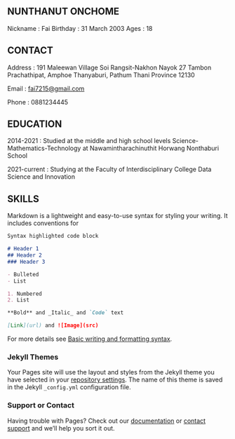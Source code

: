 ## NUNTHANUT ONCHOME
Nickname : Fai
Birthday : 31 March 2003
Ages : 18

## CONTACT
Address : 191 Maleewan Village  Soi Rangsit-Nakhon Nayok 27  Tambon Prachathipat, Amphoe Thanyaburi, Pathum Thani Province 12130

Email : fai7215@gmail.com

Phone : 0881234445

## EDUCATION
2014-2021 : Studied at the middle and high school levels Science-Mathematics-Technology at Nawamintharachinuthit Horwang Nonthaburi School

2021-current : Studying at the Faculty of Interdisciplinary College  Data Science and Innovation

## SKILLS

Markdown is a lightweight and easy-to-use syntax for styling your writing. It includes conventions for

```markdown
Syntax highlighted code block

# Header 1
## Header 2
### Header 3

- Bulleted
- List

1. Numbered
2. List

**Bold** and _Italic_ and `Code` text

[Link](url) and ![Image](src)
```

For more details see [Basic writing and formatting syntax](https://docs.github.com/en/github/writing-on-github/getting-started-with-writing-and-formatting-on-github/basic-writing-and-formatting-syntax).

### Jekyll Themes

Your Pages site will use the layout and styles from the Jekyll theme you have selected in your [repository settings](https://github.com/fntn3103/Nunthanut-Onchome/settings/pages). The name of this theme is saved in the Jekyll `_config.yml` configuration file.

### Support or Contact

Having trouble with Pages? Check out our [documentation](https://docs.github.com/categories/github-pages-basics/) or [contact support](https://support.github.com/contact) and we’ll help you sort it out.
